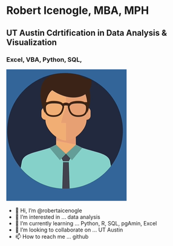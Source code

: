 # Robert Icenogle, MBA, MPH
## UT Austin Cdrtification in Data Analysis & Visualization
### Excel, VBA, Python, SQL, 

![](cartoon12.png)

- 👋 Hi, I’m @robertaicenogle
- 👀 I’m interested in ... data analysis
- 🌱 I’m currently learning ... Python, R, SQL, pgAmin, Excel
- 💞️ I’m looking to collaborate on ... UT Austin
- 📫 How to reach me ... github
